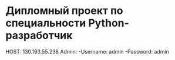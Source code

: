 # Дипломный проект по специальности Python-разработчик



HOST: 130.193.55.238
Admin: 
-Username: admin
-Password: admin